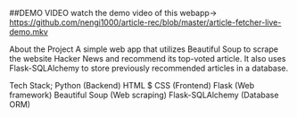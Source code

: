 ##DEMO VIDEO
watch the demo video of this webapp-> 
https://github.com/nengi1000/article-rec/blob/master/article-fetcher-live-demo.mkv

About the Project
A simple web app that utilizes Beautiful Soup to scrape the website Hacker News and recommend its top-voted article. It also uses Flask-SQLAlchemy to store previously recommended articles in a database.

Tech Stack;
Python (Backend)
HTML $ CSS (Frontend)
Flask (Web framework)
Beautiful Soup (Web scraping)
Flask-SQLAlchemy (Database ORM)
